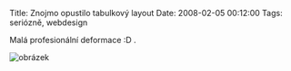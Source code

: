 Title: Znojmo opustilo tabulkový layout
Date: 2008-02-05 00:12:00
Tags: seriózně, webdesign

Malá profesionální deformace :D .

![obrázek](|filename|/images/33.jpg)